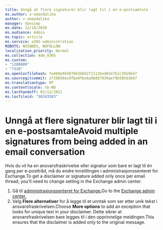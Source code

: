 ```yaml
---
title: Unngå at flere signaturer blir lagt til i en e-postsamtale
ms.author: v-smandalika
author: v-smandalika
manager: dansimp
ms.date: 12/18/2020
ms.audience: Admin
ms.topic: article
ms.service: o365-administration
ROBOTS: NOINDEX, NOFOLLOW
localization_priority: Normal
ms.collection: Adm_O365
ms.custom:
- "1200009"
- "7310"
ms.openlocfilehash: fe460e94307043b8d271111bed83e7b1c35b9b47
ms.sourcegitcommit: 2f39850ac0fba9fbeba9b8b7939ae79b505d3b67
ms.translationtype: MT
ms.contentlocale: nb-NO
ms.lasthandoff: 02/12/2021
ms.locfileid: "50243583"
---
```

# <a name="avoid-multiple-signatures-from-being-added-in-an-email-conversation"></a><span data-ttu-id="f364a-102">Unngå at flere signaturer blir lagt til i en e-postsamtale</span><span class="sxs-lookup"><span data-stu-id="f364a-102">Avoid multiple signatures from being added in an email conversation</span></span>

<span data-ttu-id="f364a-103">Hvis du vil ha en ansvarsfraskrivelse eller signatur som bare er lagt til én gang per e-posttråd, må du endre innstillingen i administrasjonssenteret for Exchange.</span><span class="sxs-lookup"><span data-stu-id="f364a-103">To get a disclaimer or signature added only once per email thread, you'll need to change setting in the Exchange admin center.</span></span>

1. <span data-ttu-id="f364a-104">Gå til [administrasjonssenteret for Exchange.](https://go.microsoft.com/fwlink/p/?linkid=2059104)</span><span class="sxs-lookup"><span data-stu-id="f364a-104">Go to the [Exchange admin center.](https://go.microsoft.com/fwlink/p/?linkid=2059104)</span></span>
2. <span data-ttu-id="f364a-105">Velg **Flere alternativer** for å legge til et unntak som ser etter unik tekst i ansvarsfraskrivelsen.</span><span class="sxs-lookup"><span data-stu-id="f364a-105">Choose **More options** to add an exception that looks for unique text in your disclaimer.</span></span> <span data-ttu-id="f364a-106">Dette sikrer at ansvarsfraskrivelsen bare legges til i den opprinnelige meldingen.</span><span class="sxs-lookup"><span data-stu-id="f364a-106">This ensures that the disclaimer is added only to the original message.</span></span>

